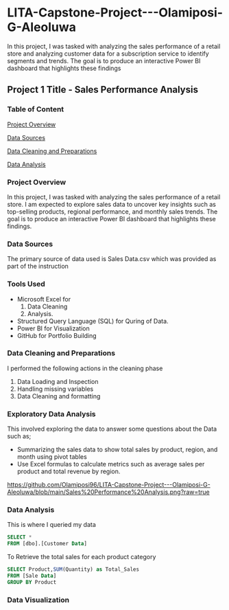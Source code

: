 # LITA-Capstone-Project---Olamiposi-G-Aleoluwa
In this project, I was tasked with analyzing the sales performance of a retail store and analyzing customer data for a subscription service to identify  segments and trends. The goal is to produce an interactive Power BI  dashboard that highlights these findings

## Project 1 Title - Sales Performance Analysis

### Table of Content
[Project Overview](#project-overview)

[Data Sources](data-sources)

[Data Cleaning and Preparations](data-cleaning-and-preparation)

[Data Analysis](data-analysis) 

### Project Overview
In this project, I was tasked with analyzing the sales performance of a retail store. 
I am expected to explore sales data to uncover key insights such as top-selling products, regional 
performance, and monthly sales trends. The goal is to produce an interactive Power BI 
dashboard that highlights these findings.

### Data Sources
The primary source of data used is Sales Data.csv which was provided as part of the instruction

### Tools Used 
- Microsoft Excel for
   1. Data Cleaning
   2. Analysis.
- Structured Query Language (SQL) for Quring of Data.
- Power BI for Visualization
- GitHub for Portfolio Building

### Data Cleaning and Preparations
I performed the following actions in the cleaning phase
   1. Data Loading and Inspection
   2. Handling missing variables
   3. Data Cleaning and formatting

### Exploratory Data Analysis 
This involved exploring the data to answer some questions about the Data such as;
 - Summarizing the sales data to show total sales by product, region, and month using pivot tables 
 - Use Excel formulas to calculate metrics such as average sales per product and total revenue by region.

https://github.com/Olamiposi96/LITA-Capstone-Project---Olamiposi-G-Aleoluwa/blob/main/Sales%20Performance%20Analysis.png?raw=true

### Data Analysis 
This is where I queried my data 

```SQL
SELECT *
FROM [dbo].[Customer Data]
```
To Retrieve the total sales for each product category

```SQL
SELECT Product,SUM(Quantity) as Total_Sales
FROM [Sale Data]
GROUP BY Product
```

### Data Visualization



